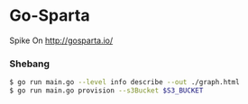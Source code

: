 # Go-Sparta
Spike On http://gosparta.io/

### Shebang

```sh
$ go run main.go --level info describe --out ./graph.html
$ go run main.go provision --s3Bucket $S3_BUCKET
```
